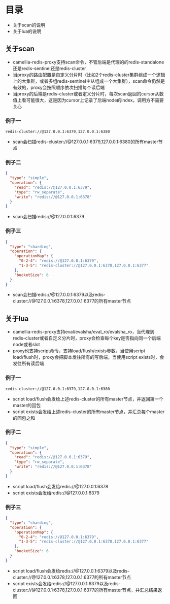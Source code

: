 # 目录
* 关于scan的说明
* 关于lua的说明

## 关于scan

* camellia-redis-proxy支持scan命令，不管后端是代理的的redis-standalone还是redis-sentinel还是redis-cluster
* 当proxy的路由配置是自定义分片时（比如2个redis-cluster集群组成一个逻辑上的大集群，或者多组redis-sentinel主从组成一个大集群），scan命令仍然是有效的，proxy会按照顺序依次扫描每个读后端
* 当proxy的后端是redis-cluster或者定义分片时，每次scan返回的cursor从数值上看可能很大，这是因为cursor上记录了后端node的index，调用方不需要关心

### 例子一
```
redis-cluster://@127.0.0.1:6379,127.0.0.1:6380
```
* scan会扫描redis-cluster://@127.0.0.1:6379,127.0.0.1:6380的所有master节点

### 例子二
```json
{
  "type": "simple",
  "operation": {
    "read": "redis://@127.0.0.1:6379",
    "type": "rw_separate",
    "write": "redis://@127.0.0.1:6378"
  }
}
```
* scan会扫描redis://@127.0.0.1:6379

### 例子三
```json
{
  "type": "sharding",
  "operation": {
    "operationMap": {
      "0-2-4": "redis://@127.0.0.1:6379",
      "1-3-5": "redis-cluster://@127.0.0.1:6378,127.0.0.1:6377"
    },
    "bucketSize": 6
  }
}
```
* scan会扫描redis://@127.0.0.1:6379以及redis-cluster://@127.0.0.1:6378,127.0.0.1:6377的所有master节点


## 关于lua

* camellia-redis-proxy支持eval/evalsha/eval_ro/evalsha_ro，当代理到redis-cluster或者自定义分片时，proxy会检查每个key是否指向同一个后端node或者slot
* proxy也支持script命令，支持load/flush/exists参数，当使用script load/flush时，proxy会把脚本发往所有的写后端，当使用script exists时，会发往所有读后端

### 例子一
```
redis-cluster://@127.0.0.1:6379,127.0.0.1:6380
```
* script load/flush会发给上述redis-cluster的所有master节点，并返回第一个master的回包
* script exists会发给上述redis-cluster的所有master节点，并汇总每个master的回包之和

### 例子二
```json
{
  "type": "simple",
  "operation": {
    "read": "redis://@127.0.0.1:6379",
    "type": "rw_separate",
    "write": "redis://@127.0.0.1:6378"
  }
}
```
* script load/flush会发给redis://@127.0.0.1:6378
* script exists会发给redis://@127.0.0.1:6379

### 例子三
```json
{
  "type": "sharding",
  "operation": {
    "operationMap": {
      "0-2-4": "redis://@127.0.0.1:6379",
      "1-3-5": "redis-cluster://@127.0.0.1:6378,127.0.0.1:6377"
    },
    "bucketSize": 6
  }
}
```
* script load/flush会发给redis://@127.0.0.1:6379以及redis-cluster://@127.0.0.1:6378,127.0.0.1:6377的所有master节点
* script exists会发给redis://@127.0.0.1:6379以及redis-cluster://@127.0.0.1:6378,127.0.0.1:6377的所有master节点，并汇总结果返回

